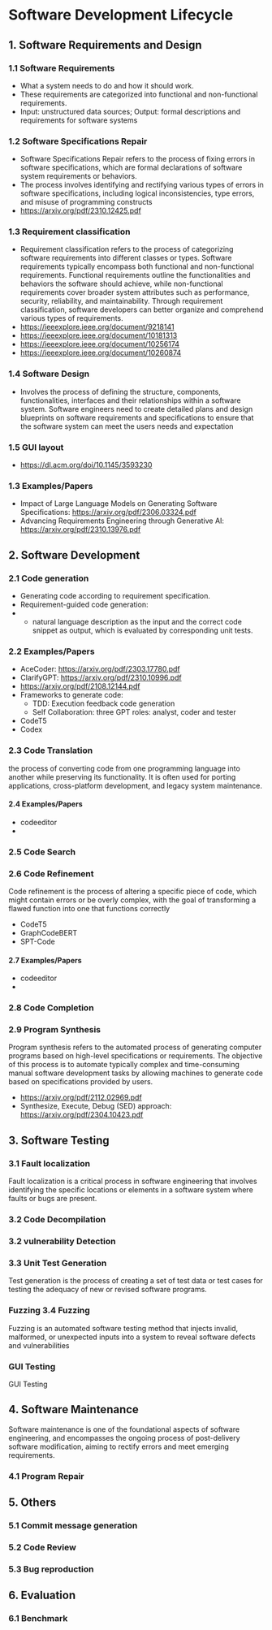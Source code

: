 # Software Development Lifecycle

## 1. Software Requirements and Design
### 1.1 Software Requirements
- What a system needs to do and how it should work. 
- These requirements are categorized into functional and non-functional requirements.
- Input: unstructured data sources; Output: formal descriptions and requirements
for software systems

### 1.2 Software Specifications Repair
- Software Specifications Repair refers to the process of fixing
errors in software specifications, which are formal declarations of software system requirements or behaviors.
- The process involves identifying and rectifying various types of
errors in software specifications, including logical inconsistencies, type errors, and misuse of programming constructs
- https://arxiv.org/pdf/2310.12425.pdf

### 1.3 Requirement classification
- Requirement classification refers to the process of categorizing software requirements into different classes or types. Software requirements typically encompass both functional and non-functional requirements. Functional requirements outline the functionalities and behaviors the
software should achieve, while non-functional requirements
cover broader system attributes such as performance, security, reliability, and maintainability. Through requirement
classification, software developers can better organize and
comprehend various types of requirements.
- https://ieeexplore.ieee.org/document/9218141
- https://ieeexplore.ieee.org/document/10181313
- https://ieeexplore.ieee.org/document/10256174
- https://ieeexplore.ieee.org/document/10260874

### 1.4 Software Design
- Involves the process of defining the structure, components, functionalities, interfaces and their relationships within a software system.
Software engineers need to create detailed plans and design blueprints on software requirements and specifications to ensure that the software system can meet the users needs and expectation

### 1.5 GUI layout
- https://dl.acm.org/doi/10.1145/3593230

### 1.3 Examples/Papers
-  Impact of Large Language Models on Generating
Software Specifications: https://arxiv.org/pdf/2306.03324.pdf
 - Advancing Requirements Engineering through
Generative AI: https://arxiv.org/pdf/2310.13976.pdf

## 2. Software Development
### 2.1 Code generation
- Generating code according to requirement specification.
- Requirement-guided code generation:
- - natural language description as the input and the correct code snippet as output, which is evaluated by corresponding unit tests.

### 2.2 Examples/Papers
- AceCoder: https://arxiv.org/pdf/2303.17780.pdf
- ClarifyGPT: https://arxiv.org/pdf/2310.10996.pdf
- https://arxiv.org/pdf/2108.12144.pdf
- Frameworks to generate code:
  - TDD: Execution feedback code generation
  - Self Collaboration: three GPT roles: analyst, coder and tester
- CodeT5
- Codex

### 2.3 Code Translation
the process of converting code from one programming language into
another while preserving its functionality. It is often used
for porting applications, cross-platform development, and
legacy system maintenance.

#### 2.4 Examples/Papers
- codeeditor
- 

### 2.5 Code Search

### 2.6 Code Refinement
Code refinement is the process of altering a specific piece of code, which might contain errors
or be overly complex, with the goal of transforming a flawed
function into one that functions correctly

- CodeT5
- GraphCodeBERT
- SPT-Code

#### 2.7 Examples/Papers
- codeeditor
- 

### 2.8 Code Completion

### 2.9 Program Synthesis
Program synthesis refers to the automated process of generating computer programs based on high-level specifications
or requirements. The objective of this process is to automate typically complex and time-consuming manual software
development tasks by allowing machines to generate code based on specifications provided by users.

- https://arxiv.org/pdf/2112.02969.pdf
- Synthesize, Execute, Debug (SED) approach: https://arxiv.org/pdf/2304.10423.pdf

## 3. Software Testing
### 3.1 Fault localization
Fault localization is a critical process in software engineering that involves identifying the specific locations or elements
in a software system where faults or bugs are present.

### 3.2 Code Decompilation
### 3.2 vulnerability Detection
### 3.3 Unit Test Generation
Test generation is the process of creating a set of test data or test cases for testing the adequacy of new or revised software programs.

### Fuzzing 3.4 Fuzzing
Fuzzing is an automated software testing method that injects invalid, malformed, or unexpected inputs into a system
to reveal software defects and vulnerabilities

### GUI Testing
 GUI Testing

## 4. Software Maintenance
Software maintenance is one of the foundational aspects of software engineering, and encompasses the ongoing process
of post-delivery software modification, aiming to rectify errors and meet emerging requirements.

### 4.1 Program Repair


## 5. Others
### 5.1 Commit message generation
### 5.2 Code Review
### 5.3 Bug reproduction

## 6. Evaluation
### 6.1 Benchmark